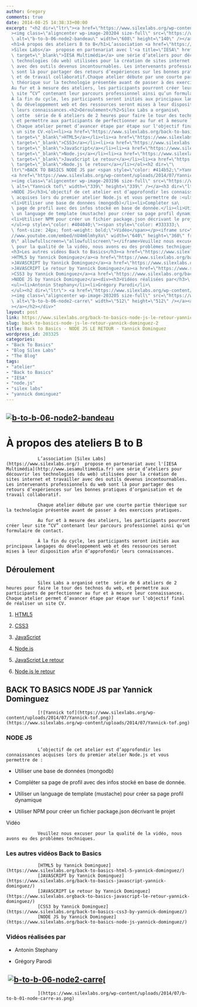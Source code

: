 ```yaml
---
author: Gregory
comments: true
date: 2014-08-25 14:38:33+00:00
excerpt: "<h2 dir=\"ltr\"><a href=\"https://www.silexlabs.org/wp-content/uploads/2014/07/b-to-b-06-node2-bandeau1.png\"\
  ><img class=\"aligncenter wp-image-203204 size-full\" src=\"https://www.silexlabs.org/wp-content/uploads/2014/07/b-to-b-06-node2-bandeau1.png\"\
  \ alt=\"b-to-b-06-node2-bandeau\" width=\"608\" height=\"140\" /></a></h2>\
  <h1>À propos des ateliers B to B</h1>L’association <a href=\"https://www.silexlabs.org/\"\
  >Silex Labs</a>  propose en partenariat avec l'<a title=\"IESA\" href=\"http://www.iesamultimedia.fr\"\
  \ target=\"_blank\">IESA Multimédia</a> une série d’ateliers pour découvrir les\
  \ technologies (du web) utilisées pour la création de sites internet et travailler\
  \ avec des outils devenus incontournables. Les intervenants professionnels du web\
  \ sont là pour partager des retours d’expériences sur les bonnes pratiques d’organisation\
  \ et de travail collaboratif.Chaque atelier débute par une courte partie\
  \ théorique sur la technologie présentée avant de passer à des exercices pratiques.\
  Au fur et à mesure des ateliers, les participants pourront créer leur\
  \ site “CV” contenant leur parcours professionnel ainsi qu’un formulaire de contact.\
  À la fin du cycle, les participants seront initiés aux principaux langages\
  \ du développement web et des ressources seront mises à leur disposition afin d’approfondir\
  \ leurs connaissances.<h2>Déroulement</h2>Silex Labs a organisé\
  \ cette  série de 6 ateliers de 2 heures pour faire le tour des technos du web,\
  \ et permettre aux participants de perfectionner au fur et à mesure leur connaissances.\
  \ Chaque atelier permet d’avancer étape par étape sur l'objectif final de réaliser\
  \ un site CV.<ol><li><a href=\"https://www.silexlabs.org/back-to-basics-html-5-yannick-dominguez/\"\
  \ target=\"_blank\">HTML5</a></li><li><a href=\"https://www.silexlabs.org/back-to-basics-css3-by-yannick-dominguez/\"\
  \ target=\"_blank\">CSS3</a></li><li><a href=\"https://www.silexlabs.org/back-to-basics-javascript-yannick-dominguez/\"\
  \ target=\"_blank\">JavaScript</a></li><li><a href=\"https://www.silexlabs.org/back-to-basics-node-js-yannick-dominguez/\"\
  \ target=\"_blank\">Node.js</a></li><li><a href=\"https://www.silexlabs.org/back-to-basics-javascript-le-retour-yannick-dominguez/\"\
  \ target=\"_blank\">JavaScript Le retour</a></li><li><a href=\"https://www.silexlabs.org/202877/the-blog/blog-silex-labs/sl-events/atelier-b-to-b-6-node-js-le-retour/\"\
  \ target=\"_blank\">Node.js le retour</a></li></ol><h2 dir=\"\
  ltr\">BACK TO BASICS NODE JS par <span style=\"color: #414b52;\">Yannick Dominguez</span></h2>\
  <a href=\"https://www.silexlabs.org/wp-content/uploads/2014/07/Yannick-tof.png\"\
  ><img class=\"aligncenter wp-image-203196 size-full\" src=\"https://www.silexlabs.org/wp-content/uploads/2014/07/Yannick-tof.png\"\
  \ alt=\"Yannick tof\" width=\"339\" height=\"339\" /></a><h3 dir=\"ltr\"\
  >NODE JS</h3>L’objectif de cet atelier est d’approfondir les connaissances\
  \ acquises lors du premier atelier Node.js et vous permettre de :<ul>\
  <li>Utiliser une base de données (mongodb)</li><li>Compléter sa\
  \ page de profil avec des infos stocké en base de donnée.</li><li>Utiliser\
  \ un language de template (mustache) pour créer sa page profil dynamique</li>\
  <li>Utiliser NPM pour créer un fichier package.json décrivant le projet</li>\
  </ul><p style=\"color: #404040;\"><span style=\"color: #333333;\
  \ font-size: 24px; font-weight: bold;\">Vidéo</span></p><iframe src=\"\
  //www.youtube.com/embed/nU4m6lmhyXo\" width=\"640\" height=\"360\" frameborder=\"\
  0\" allowfullscreen=\"allowfullscreen\"></iframe>Veuillez nous excuser\
  \ pour la qualité de la vidéo, nous avons eu des problèmes techniques.\
  <h3>Les autres vidéos Back to Basics</h3><a href=\"https://www.silexlabs.org/back-to-basics-html-5-yannick-dominguez/\"\
  >HTML5 by Yannick Dominguez</a><a href=\"https://www.silexlabs.org/back-to-basics-javascript-yannick-dominguez/\"\
  >JAVASCRIPT by Yannick Dominguez</a><a href=\"https://www.silexlabs.orgback-to-basics-javascript-le-retour-yannick-dominguez/\"\
  >JAVASCRIPT Le retour by Yannick Dominguez</a><a href=\"https://www.silexlabs.org/back-to-basics-css3-by-yannick-dominguez/\"\
  >CSS3 by Yannick Dominguez</a><a href=\"https://www.silexlabs.org/back-to-basics-node-js-yannick-dominguez/\"\
  >NODE JS by Yannick Dominguez</a><div><h3>Vidéos réalisées par</h3>\
  <ul><li>Antonin Stephany</li><li>Grégory Parodi</li>\
  </ul><h2 dir=\"ltr\"> <a href=\"https://www.silexlabs.org/wp-content/uploads/2014/07/b-to-b-06-node2-carre1.png\"\
  ><img class=\"aligncenter wp-image-203205 size-full\" src=\"https://www.silexlabs.org/wp-content/uploads/2014/07/b-to-b-06-node2-carre1.png\"\
  \ alt=\"b-to-b-06-node2-carre\" width=\"512\" height=\"512\" /></a><a href=\"https://www.silexlabs.org/wp-content/uploads/2014/07/b-to-b-01-node-carre-as.png\"\
  ></a></h2></div>"
layout: post
link: https://www.silexlabs.org/back-to-basics-node-js-le-retour-yannick-dominguez-2/
slug: back-to-basics-node-js-le-retour-yannick-dominguez-2
title: Back to Basics - NODE JS LE RETOUR - Yannick Dominguez
wordpress_id: 203325
categories:
- "Back To Basics"
- "Blog Silex Labs"
- "The Blog"
tags:
- "atelier"
- "Back to Basics"
- "IESA"
- "node.js"
- "silex labs"
- "yannick dominguez"
---
```


## [![b-to-b-06-node2-bandeau](https://www.silexlabs.org/wp-content/uploads/2014/07/b-to-b-06-node2-bandeau1.png)](https://www.silexlabs.org/wp-content/uploads/2014/07/b-to-b-06-node2-bandeau1.png)




# À propos des ateliers B to B


				L’association [Silex Labs](https://www.silexlabs.org/)  propose en partenariat avec l'[IESA Multimédia](http://www.iesamultimedia.fr) une série d’ateliers pour découvrir les technologies (du web) utilisées pour la création de sites internet et travailler avec des outils devenus incontournables. Les intervenants professionnels du web sont là pour partager des retours d’expériences sur les bonnes pratiques d’organisation et de travail collaboratif.

				Chaque atelier débute par une courte partie théorique sur la technologie présentée avant de passer à des exercices pratiques.

				Au fur et à mesure des ateliers, les participants pourront créer leur site “CV” contenant leur parcours professionnel ainsi qu’un formulaire de contact.

				À la fin du cycle, les participants seront initiés aux principaux langages du développement web et des ressources seront mises à leur disposition afin d’approfondir leurs connaissances.


## Déroulement


				Silex Labs a organisé cette  série de 6 ateliers de 2 heures pour faire le tour des technos du web, et permettre aux participants de perfectionner au fur et à mesure leur connaissances. Chaque atelier permet d’avancer étape par étape sur l'objectif final de réaliser un site CV.




  1. [HTML5](https://www.silexlabs.org/back-to-basics-html-5-yannick-dominguez/)


  2. [CSS3](https://www.silexlabs.org/back-to-basics-css3-by-yannick-dominguez/)


  3. [JavaScript](https://www.silexlabs.org/back-to-basics-javascript-yannick-dominguez/)


  4. [Node.js](https://www.silexlabs.org/back-to-basics-node-js-yannick-dominguez/)


  5. [JavaScript Le retour](https://www.silexlabs.org/back-to-basics-javascript-le-retour-yannick-dominguez/)


  6. [Node.js le retour](https://www.silexlabs.org/202877/the-blog/blog-silex-labs/sl-events/atelier-b-to-b-6-node-js-le-retour/)




## BACK TO BASICS NODE JS par Yannick Dominguez


				[![Yannick tof](https://www.silexlabs.org/wp-content/uploads/2014/07/Yannick-tof.png)](https://www.silexlabs.org/wp-content/uploads/2014/07/Yannick-tof.png)


### NODE JS


				L’objectif de cet atelier est d’approfondir les connaissances acquises lors du premier atelier Node.js et vous permettre de :




  * Utiliser une base de données (mongodb)


  * Compléter sa page de profil avec des infos stocké en base de donnée.


  * Utiliser un language de template (mustache) pour créer sa page profil dynamique


  * Utiliser NPM pour créer un fichier package.json décrivant le projet




Vidéo




				Veuillez nous excuser pour la qualité de la vidéo, nous avons eu des problèmes techniques.


### Les autres vidéos Back to Basics


				[HTML5 by Yannick Dominguez](https://www.silexlabs.org/back-to-basics-html-5-yannick-dominguez/)
				[JAVASCRIPT by Yannick Dominguez](https://www.silexlabs.org/back-to-basics-javascript-yannick-dominguez/)
				[JAVASCRIPT Le retour by Yannick Dominguez](https://www.silexlabs.orgback-to-basics-javascript-le-retour-yannick-dominguez/)
				[CSS3 by Yannick Dominguez](https://www.silexlabs.org/back-to-basics-css3-by-yannick-dominguez/)
				[NODE JS by Yannick Dominguez](https://www.silexlabs.org/back-to-basics-node-js-yannick-dominguez/)





### Vidéos réalisées par






  * Antonin Stephany


  * Grégory Parodi




##  [![b-to-b-06-node2-carre](https://www.silexlabs.org/wp-content/uploads/2014/07/b-to-b-06-node2-carre1.png)](https://www.silexlabs.org/wp-content/uploads/2014/07/b-to-b-06-node2-carre1.png)[
				](https://www.silexlabs.org/wp-content/uploads/2014/07/b-to-b-01-node-carre-as.png)




